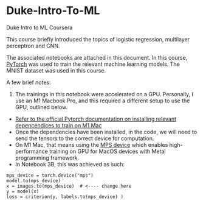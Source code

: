 # Duke-Intro-To-ML
Duke Intro to ML Coursera 

This course briefly introduced the topics of logistic regression, multilayer perceptron and CNN. 

The associated notebooks are attached in this document. In this course, [PyTorch](https://pytorch.org) was used to train the relevant machine learning models. The MNIST dataset was used in this course. 

A few brief notes:
1. The trainings in this notebook were accelerated on a GPU. Personally, I use an M1 Macbook Pro, and this required a different setup to use the GPU, outlined below.
  - [Refer to the official Pytorch documentation on installing relevant depencendices to train on M1 Mac](https://pytorch.org/blog/introducing-accelerated-pytorch-training-on-mac/)
  - Once the dependencies have been installed, in the code, we will need to send the tensors to the correct device for computation. 
  - On M1 Mac, that means using the [MPS device](https://pytorch.org/docs/stable/notes/mps.html#:~:text=mps%20device%20enables%20high%2Dperformance,devices%20with%20Metal%20programming%20framework) which enables high-performance training on GPU for MacOS devices with Metal programming framework.
  - In Notebook 3B, this was achieved as such:
```
mps_device = torch.device("mps")
model.to(mps_device)
x = images.to(mps_device)  # <---- change here 
y = model(x)
loss = criterion(y, labels.to(mps_device) )
```




